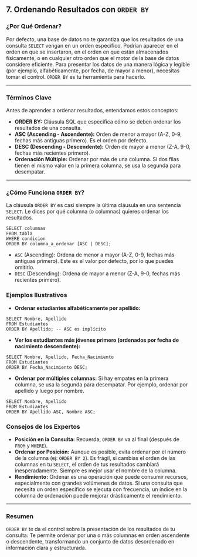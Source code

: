 ## 7. Ordenando Resultados con `ORDER BY`

### ¿Por Qué Ordenar?

Por defecto, una base de datos no te garantiza que los resultados de una consulta `SELECT` vengan en un orden específico. Podrían aparecer en el orden en que se insertaron, en el orden en que están almacenados físicamente, o en cualquier otro orden que el motor de la base de datos considere eficiente. Para presentar los datos de una manera lógica y legible (por ejemplo, alfabéticamente, por fecha, de mayor a menor), necesitas tomar el control. `ORDER BY` es tu herramienta para hacerlo.

---

### Términos Clave

Antes de aprender a ordenar resultados, entendamos estos conceptos:

- **ORDER BY:** Cláusula SQL que especifica cómo se deben ordenar los resultados de una consulta.
- **ASC (Ascending - Ascendente):** Orden de menor a mayor (A-Z, 0-9, fechas más antiguas primero). Es el orden por defecto.
- **DESC (Descending - Descendente):** Orden de mayor a menor (Z-A, 9-0, fechas más recientes primero).
- **Ordenación Múltiple:** Ordenar por más de una columna. Si dos filas tienen el mismo valor en la primera columna, se usa la segunda para desempatar.

---

### ¿Cómo Funciona `ORDER BY`?

La cláusula `ORDER BY` es casi siempre la última cláusula en una sentencia `SELECT`. Le dices por qué columna (o columnas) quieres ordenar los resultados.
```oracle
SELECT columnas
FROM tabla
WHERE condicion
ORDER BY columna_a_ordenar [ASC | DESC];
```

- `ASC` (Ascending): Ordena de menor a mayor (A-Z, 0-9, fechas más antiguas primero). Este es el valor por defecto, por lo que puedes omitirlo.
- `DESC` (Descending): Ordena de mayor a menor (Z-A, 9-0, fechas más recientes primero).

### Ejemplos Ilustrativos

- **Ordenar estudiantes alfabéticamente por apellido:**
```oracle
SELECT Nombre, Apellido
FROM Estudiantes
ORDER BY Apellido; -- ASC es implícito
```

- **Ver los estudiantes más jóvenes primero (ordenados por fecha de nacimiento descendente):**
```oracle
SELECT Nombre, Apellido, Fecha_Nacimiento
FROM Estudiantes
ORDER BY Fecha_Nacimiento DESC;
```

- **Ordenar por múltiples columnas:** Si hay empates en la primera columna, se usa la segunda para desempatar. Por ejemplo, ordenar por apellido y luego por nombre.
```oracle
SELECT Nombre, Apellido
FROM Estudiantes
ORDER BY Apellido ASC, Nombre ASC;
```

### Consejos de los Expertos

- **Posición en la Consulta:** Recuerda, `ORDER BY` va al final (después de `FROM` y `WHERE`).
- **Ordenar por Posición:** Aunque es posible, evita ordenar por el número de la columna (ej: `ORDER BY 2`). Es frágil, si cambias el orden de las columnas en tu `SELECT`, el orden de tus resultados cambiará inesperadamente. Siempre es mejor usar el nombre de la columna.
- **Rendimiento:** Ordenar es una operación que puede consumir recursos, especialmente con grandes volúmenes de datos. Si una consulta que necesita un orden específico se ejecuta con frecuencia, un índice en la columna de ordenación puede mejorar drásticamente el rendimiento.

---

### Resumen

`ORDER BY` te da el control sobre la presentación de los resultados de tu consulta. Te permite ordenar por una o más columnas en orden ascendente o descendente, transformando un conjunto de datos desordenado en información clara y estructurada.
